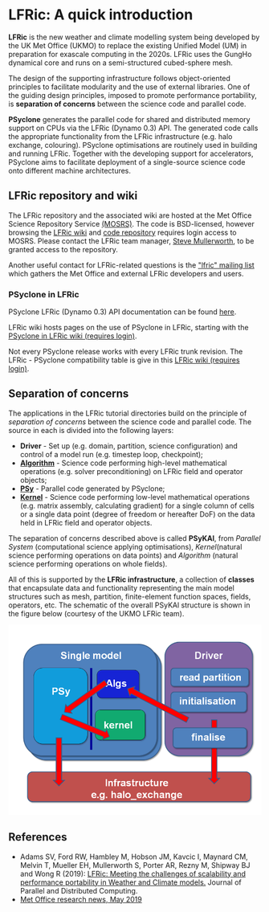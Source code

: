 # LFRic: A quick introduction

**LFRic** is the new weather and climate modelling system being developed
by the UK Met Office (UKMO) to replace the existing Unified Model (UM)
in preparation for exascale computing in the 2020s. LFRic uses the GungHo
dynamical core and runs on a semi-structured cubed-sphere mesh.

The design of the supporting infrastructure follows object-oriented
principles to facilitate modularity and the use of external libraries.
One of the guiding design principles, imposed to promote performance
portability, is **separation of concerns** between the science code and
parallel code.

**PSyclone** generates the parallel code for shared and distributed
memory support on CPUs via the LFRic (Dynamo 0.3) API. The generated
code calls the appropriate functionality from the LFRic infrastructure
(e.g. halo exchange, colouring). PSyclone optimisations are routinely
used in building and running LFRic. Together with the developing
support for accelerators, PSyclone aims to facilitate deployment of a
single-source science code onto different machine architectures.

## LFRic repository and wiki

The LFRic repository and the associated wiki are hosted at the Met Office
Science Repository Service [(MOSRS)](https://code.metoffice.gov.uk/trac/home).
The code is BSD-licensed, however browsing the
[LFRic wiki](https://code.metoffice.gov.uk/trac/lfric/wiki) and
[code repository](https://code.metoffice.gov.uk/trac/lfric/browser) requires
login access to MOSRS. Please contact the LFRic team manager,
[Steve Mullerworth](mailto:steve.mullerworth@metoffice.gov.uk), to be granted
access to the repository.

Another useful contact for LFRic-related questions is the
["lfric" mailing list](mailto:lfric@cmpd1.metoffice.gov.uk) which gathers
the Met Office and external LFRic developers and users.

### PSyclone in LFRic

PSyclone LFRic (Dynamo 0.3) API documentation can be found [here](
https://psyclone.readthedocs.io/en/stable/dynamo0p3.html).

LFRic wiki hosts pages on the use of PSyclone in LFRic, starting with the
[PSyclone in LFRic wiki (requires login)](
https://code.metoffice.gov.uk/trac/lfric/wiki/PSycloneTool).

Not every PSyclone release works with every LFRic trunk revision. The LFRic - PSyclone
compatibility table is give in this [LFRic wiki (requires login)](
https://code.metoffice.gov.uk/trac/lfric/wiki/LFRicTechnical/VersionsCompatibility).

## Separation of concerns

The applications in the LFRic tutorial directories build on the principle
of *separation of concerns* between the science code and parallel code.
The source in each is divided into the following layers:

* **Driver** - Set up (e.g. domain, partition, science configuration) and
  control of a model run (e.g. timestep loop, checkpoint);
* [**Algorithm**](LFRic_algorithm.md) - Science code performing high-level
  mathematical operations (e.g. solver preconditioning) on LFRic field and
  operator objects;
* [**PSy**](LFRic_PSy.md) - Parallel code generated by PSyclone;
* [**Kernel**](LFRic_kernel.md) - Science code performing low-level
  mathematical operations (e.g. matrix assembly, calculating gradient)
  for a single column of cells or a single data point (degree of freedom
  or hereafter DoF) on the data held in LFRic field and operator objects.

The separation of concerns described above is called **PSyKAl**, from
*Parallel System* (computational science applying optimisations),
*Kernel*(natural science performing operations on data points) and
*Algorithm* (natural science performing operations on whole fields).

All of this is supported by the **LFRic infrastructure**, a collection
of **classes** that encapsulate data and functionality representing the
main model structures such as mesh, partition, finite-element function
spaces, fields, operators, etc. The schematic of the overall PSyKAl
structure is shown in the figure below (courtesy of the UKMO LFRic team).

![PSyKAl Separation of concerns in LFRic](separation_concerns.png)

## References

* Adams SV, Ford RW, Hambley M, Hobson JM, Kavcic I, Maynard CM, Melvin T,
  Mueller EH, Mullerworth S, Porter AR, Rezny M, Shipway BJ and Wong R (2019):
  [LFRic: Meeting the challenges of scalability and performance portability
  in Weather and Climate models.](
  https://doi.org/10.1016/j.jpdc.2019.02.007) Journal of Parallel and
  Distributed Computing.
* [Met Office research news, May 2019](
  https://www.metoffice.gov.uk/research/news/2019/gungho-and-lfric)
